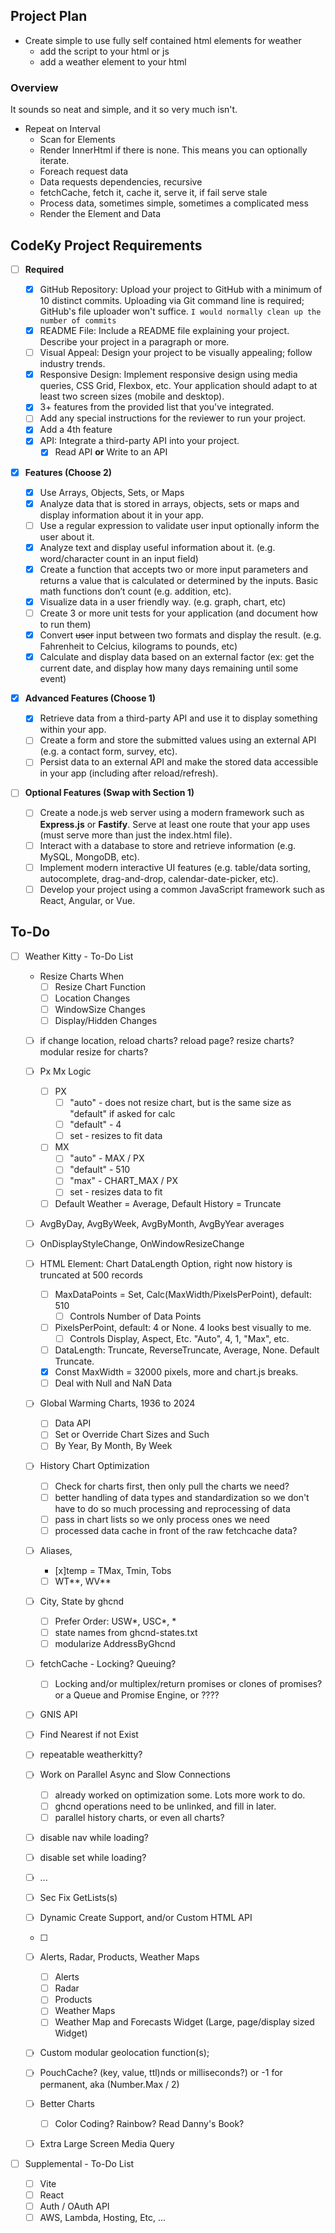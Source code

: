 ## Project Plan

- Create simple to use fully self contained html elements for weather
  - add the script to your html or js
  - add a weather element to your html

### Overview

It sounds so neat and simple, and it so very much isn't.

- Repeat on Interval
  - Scan for Elements
  - Render InnerHtml if there is none. This means you can optionally iterate.
  - Foreach request data
  - Data requests dependencies, recursive
  - fetchCache, fetch it, cache it, serve it, if fail serve stale
  - Process data, sometimes simple, sometimes a complicated mess
  - Render the Element and Data

## CodeKy Project Requirements

- [ ] **Required**

  - [x] GitHub Repository: Upload your project to GitHub with a minimum of 10 distinct commits. Uploading via Git command line is required; GitHub's file uploader won't suffice.
        `I would normally clean up the number of commits`
  - [x] README File: Include a README file explaining your project.
        Describe your project in a paragraph or more.
  - [ ] Visual Appeal: Design your project to be visually appealing; follow industry trends.
  - [x] Responsive Design: Implement responsive design using media queries, CSS Grid, Flexbox, etc. Your application should adapt to at least two screen sizes (mobile and desktop).
  - [x] 3+ features from the provided list that you've integrated.
  - [ ] Add any special instructions for the reviewer to run your project.
  - [x] Add a 4th feature
  - [x] API: Integrate a third-party API into your project.
    - [x] Read API **or** Write to an API
          &nbsp;

- [x] **Features (Choose 2)**

  - [x] Use Arrays, Objects, Sets, or Maps
  - [x] Analyze data that is stored in arrays, objects, sets or maps and display information about it in your app.
  - [ ] Use a regular expression to validate user input optionally inform the user about it.
  - [x] Analyze text and display useful information about it. (e.g. word/character count in an input field)
  - [x] Create a function that accepts two or more input parameters and returns a value that is calculated or determined by the inputs. Basic math functions don’t count (e.g. addition, etc).
  - [x] Visualize data in a user friendly way. (e.g. graph, chart, etc)
  - [ ] Create 3 or more unit tests for your application (and document how to run them)
  - [x] Convert ~~user~~ input between two formats and display the result. (e.g. Fahrenheit to Celcius, kilograms to pounds, etc)
  - [x] Calculate and display data based on an external factor (ex: get the current date, and display how many days remaining until some event)
        &nbsp;

- [x] **Advanced Features (Choose 1)**

  - [x] Retrieve data from a third-party API and use it to display something within your app.
  - [ ] Create a form and store the submitted values using an external API (e.g. a contact form, survey, etc).
  - [ ] Persist data to an external API and make the stored data accessible in your app (including after reload/refresh).
        &nbsp;

- [ ] **Optional Features (Swap with Section 1)**
  - [ ] Create a node.js web server using a modern framework such as **Express.js** or **Fastify**. Serve at least one route that your app uses (must serve more than just the index.html file).
  - [ ] Interact with a database to store and retrieve information (e.g. MySQL, MongoDB, etc).
  - [ ] Implement modern interactive UI features (e.g. table/data sorting, autocomplete, drag-and-drop, calendar-date-picker, etc).
  - [ ] Develop your project using a common JavaScript framework such as React, Angular, or Vue.

## To-Do

- [ ] Weather Kitty - To-Do List

  - Resize Charts When
    - [ ] Resize Chart Function
    - [ ] Location Changes
    - [ ] WindowSize Changes
    - [ ] Display/Hidden Changes
  - [ ] if change location, reload charts? reload page? resize charts? modular resize for charts?
  - [ ] Px Mx Logic
    - [ ] PX
      - [ ] "auto" - does not resize chart, but is the same size as "default" if asked for calc
      - [ ] "default" - 4
      - [ ] set - resizes to fit data
    - [ ] MX
      - [ ] "auto" - MAX / PX
      - [ ] "default" - 510
      - [ ] "max" - CHART_MAX / PX
      - [ ] set - resizes data to fit
    - [ ] Default Weather = Average, Default History = Truncate
  - [ ] AvgByDay, AvgByWeek, AvgByMonth, AvgByYear averages
  - [ ] OnDisplayStyleChange, OnWindowResizeChange
  - [ ] HTML Element: Chart DataLength Option, right now history is truncated at 500 records
    - [ ] MaxDataPoints = Set, Calc(MaxWidth/PixelsPerPoint), default: 510
      - [ ] Controls Number of Data Points
    - [ ] PixelsPerPoint, default: 4 or None. 4 looks best visually to me.
      - [ ] Controls Display, Aspect, Etc. "Auto", 4, 1, "Max", etc.
    - [ ] DataLength: Truncate, ReverseTruncate, Average, None. Default Truncate.
    - [x] Const MaxWidth = 32000 pixels, more and chart.js breaks.
    - [ ] Deal with Null and NaN Data
  - [ ] Global Warming Charts, 1936 to 2024
    - [ ] Data API
    - [ ] Set or Override Chart Sizes and Such
    - [ ] By Year, By Month, By Week
  - [ ] History Chart Optimization
    - [ ] Check for charts first, then only pull the charts we need?
    - [ ] better handling of data types and standardization so we don't have to do so much processing and reprocessing of data
    - [ ] pass in chart lists so we only process ones we need
    - [ ] processed data cache in front of the raw fetchcache data?
  - [ ] Aliases,
    - [x]temp = TMax, Tmin, Tobs
    - [ ] WT**, WV**
  - [ ] City, State by ghcnd
    - [ ] Prefer Order: USW*, USC*, \*
    - [ ] state names from ghcnd-states.txt
    - [ ] modularize AddressByGhcnd
  - [ ] fetchCache - Locking? Queuing?
    - [ ] Locking and/or multiplex/return promises or clones of promises? or a Queue and Promise Engine, or ????
  - [ ] GNIS API
  - [ ] Find Nearest if not Exist
  - [ ] repeatable weatherkitty?
  - [ ] Work on Parallel Async and Slow Connections
    - [ ] already worked on optimization some. Lots more work to do.
    - [ ] ghcnd operations need to be unlinked, and fill in later.
    - [ ] parallel history charts, or even all charts?
  - [ ] disable nav while loading?
  - [ ] disable set while loading?
  - [ ] ...
        &nbsp;

  - [ ] Sec Fix GetLists(s)
  - [ ] Dynamic Create Support, and/or Custom HTML API
  - [ ]
  - [ ] Alerts, Radar, Products, Weather Maps
    - [ ] Alerts
    - [ ] Radar
    - [ ] Products
    - [ ] Weather Maps
    - [ ] Weather Map and Forecasts Widget (Large, page/display sized Widget)
  - [ ] Custom modular geolocation function(s);
  - [ ] PouchCache? (key, value, ttl)nds or milliseconds?) or -1 for permanent, aka (Number.Max / 2)
  - [ ] Better Charts
    - [ ] Color Coding? Rainbow? Read Danny's Book?
  - [ ] Extra Large Screen Media Query

- [ ] Supplemental - To-Do List
  - [ ] Vite
  - [ ] React
  - [ ] Auth / OAuth API
  - [ ] AWS, Lambda, Hosting, Etc, ...
